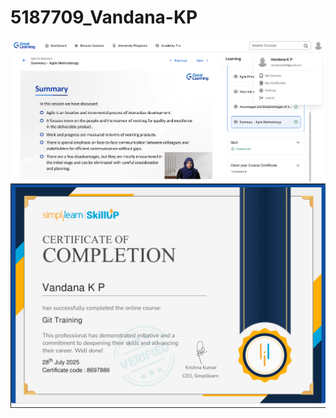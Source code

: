 # 5187709_Vandana-KP
<img src="https://github.com/Vandanakp/5187709_Vandana-KP/blob/main/SDLC/Screenshot%20of%20Agile%20for%20beginners/Screenshot%202025-07-22%20224035.png?raw=true" alt="image">
<img src="https://github.com/Vandanakp/5187709_Vandana-KP/blob/main/Module%202%20GIT/Git%20certificate/Screenshot%202025-08-18%20213127.png?raw=true" alt="image">

